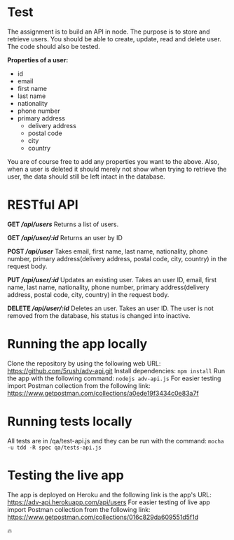 # Test

The assignment is to build an API in node. The purpose is to store and retrieve users. You should be able to create, update, read and delete user. The code should also be tested.

__Properties of a user:__
* id
* email
* first name
* last name
* nationality
* phone number
* primary address
	* delivery address
	* postal code
	* city
	* country

You are of course free to add any properties you want to the above. Also, when a user is deleted it should merely not show when trying to retrieve the user, the data should still be left intact in the database.



# RESTful API


__GET */api/users*__
	Returns a list of users.

__GET */api/user/:id*__
	Returns an user by ID

__POST */api/user*__
	Takes email, first name, last name, nationality, phone number, primary address(delivery address, postal code, city,	country) in the request body.

__PUT */api/user/:id*__
	Updates an existing user. Takes an user ID, email, first name, last name, nationality, phone number, primary address(delivery address, postal code, city, country) in the request body.

__DELETE */api/user/:id*__
	Deletes an user. Takes an user ID. The user is not removed from the database, his status is changed into inactive.

# Running the app locally
Clone the repository by using the following web URL:
https://github.com/5rush/adv-api.git
Install dependencies: `npm install`
Run the app with the following command: `nodejs adv-api.js`
For easier testing import Postman collection from the following link: https://www.getpostman.com/collections/a0ede19f3434c0e83a7f

# Running tests locally
All tests are in /qa/test-api.js and they can be run with the command:
`mocha -u tdd -R spec qa/tests-api.js`

# Testing the live app
The app is deployed on Heroku and the following link is the app's URL: https://adv-api.herokuapp.com/api/users
For easier testing of live app import Postman collection from the following link: https://www.getpostman.com/collections/016c829da609551d5f1d

:fire:



